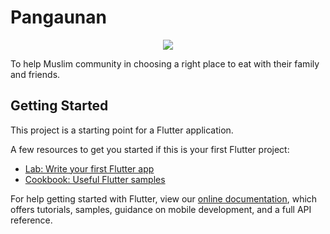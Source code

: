 # Pangaunan
<p align="center"><img src="https://laravel.com/assets/img/components/logo-laravel.svg"></p>

To help Muslim community in choosing a right place to eat with their family and friends.

## Getting Started

This project is a starting point for a Flutter application.

A few resources to get you started if this is your first Flutter project:

- [Lab: Write your first Flutter app](https://flutter.dev/docs/get-started/codelab)
- [Cookbook: Useful Flutter samples](https://flutter.dev/docs/cookbook)

For help getting started with Flutter, view our
[online documentation](https://flutter.dev/docs), which offers tutorials,
samples, guidance on mobile development, and a full API reference.
